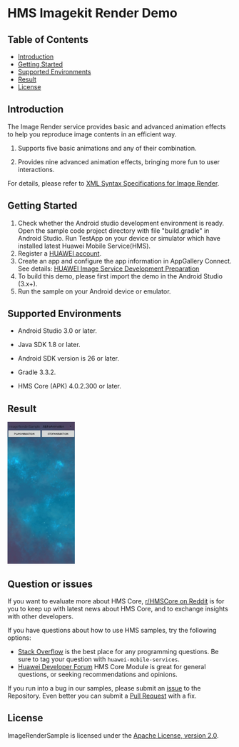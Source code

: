 # HMS Imagekit Render Demo

## Table of Contents

 * [Introduction](#introduction)
 * [Getting Started](#getting-started)
 * [Supported Environments](#supported-environments)
 * [Result](#result)
 * [License](#license)

## Introduction
The Image Render service provides basic and advanced animation effects to help you reproduce image contents in an efficient way.

1. Supports five basic animations and any of their combination.

2. Provides nine advanced animation effects, bringing more fun to user interactions.

For details, please refer to [XML Syntax Specifications for Image Render](https://developer.huawei.com/consumer/en/doc/development/HMSCore-Guides/xml-introduction-0000001050439245).

## Getting Started
1. Check whether the Android studio development environment is ready. Open the sample code project directory with file "build.gradle" in Android Studio. Run TestApp on your device or simulator which have installed latest Huawei Mobile Service(HMS).
2. Register a [HUAWEI account](https://developer.huawei.com/consumer/en/).
3. Create an app and configure the app information in AppGallery Connect. 
   See details: [HUAWEI Image Service Development Preparation](https://developer.huawei.com/consumer/en/doc/development/HMSCore-Guides/config-agc-0000001050199019)
4. To build this demo, please first import the demo in the Android Studio (3.x+).
5. Run the sample on your Android device or emulator.

## Supported Environments
- Android Studio 3.0 or later. 

- Java SDK 1.8 or later.

- Android SDK version is 26 or later.

- Gradle 3.3.2.

- HMS Core (APK) 4.0.2.300 or later.


## Result

   <img src="./ScreenShot.jpg" width = 30% height = 30% >

## Question or issues
If you want to evaluate more about HMS Core, [r/HMSCore on Reddit](https://www.reddit.com/r/HuaweiDevelopers/) is for you to keep up with latest news about HMS Core, and to exchange insights with other developers.

If you have questions about how to use HMS samples, try the following options:
- [Stack Overflow](https://stackoverflow.com/questions/tagged/huawei-mobile-services) is the best place for any programming questions. Be sure to tag your question with 
`huawei-mobile-services`.
- [Huawei Developer Forum](https://forums.developer.huawei.com/forumPortal/en/home?fid=0101187876626530001) HMS Core Module is great for general questions, or seeking recommendations and opinions.

If you run into a bug in our samples, please submit an [issue](https://github.com/HMS-Core/hms-image-render/issues) to the Repository. Even better you can submit a [Pull Request](https://github.com/HMS-Core/hms-image-render/pulls) with a fix.

##  License

ImageRenderSample is licensed under the [Apache License, version 2.0](http://www.apache.org/licenses/LICENSE-2.0).

